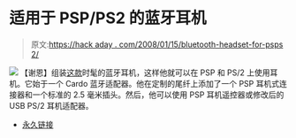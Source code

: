 # 适用于 PSP/PS2 的蓝牙耳机

> 原文:[https://hack aday . com/2008/01/15/bluetooth-headset-for-psps 2/](https://hackaday.com/2008/01/15/bluetooth-headset-for-pspps2/)

![](../Images/aefb9380eeafadb6935c13a42c2e8e7b.png)
【谢恩】组装[这款](http://www.instructables.com/id/Bluetooth-PSPPS2-Headset-Mod/)时髦的蓝牙耳机，这样他就可以在 PSP 和 PS/2 上使用耳机。它始于一个 Cardo 蓝牙适配器。他在定制的尾纤上添加了一个 PSP 耳机式连接器和一个标准的 2.5 毫米插头。然后，他可以使用 PSP 耳机遥控器或修改后的 USB PS/2 耳机适配器。

*   [永久链接](http://www.instructables.com/id/Bluetooth-PSPPS2-Headset-Mod/)